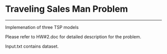 # Traveling Sales Man Problem

-------

Implemenation of three TSP models

Please refer to HW#2.doc for detailed description for the problem.

Input.txt contains dataset.

